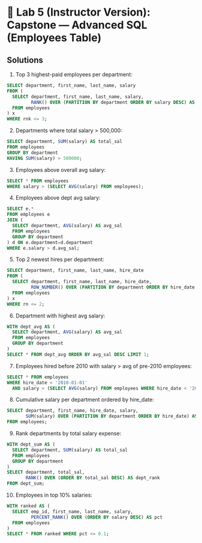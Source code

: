 # 📘 Lab 5 (Instructor Version): Capstone — Advanced SQL (Employees Table)

## Solutions

1. Top 3 highest-paid employees per department:  
```sql
SELECT department, first_name, last_name, salary
FROM (
  SELECT department, first_name, last_name, salary,
         RANK() OVER (PARTITION BY department ORDER BY salary DESC) AS rnk
  FROM employees
) x
WHERE rnk <= 3;
```

2. Departments where total salary > 500,000:  
```sql
SELECT department, SUM(salary) AS total_sal
FROM employees
GROUP BY department
HAVING SUM(salary) > 500000;
```

3. Employees above overall avg salary:  
```sql
SELECT * FROM employees
WHERE salary > (SELECT AVG(salary) FROM employees);
```

4. Employees above dept avg salary:  
```sql
SELECT e.*
FROM employees e
JOIN (
  SELECT department, AVG(salary) AS avg_sal
  FROM employees
  GROUP BY department
) d ON e.department=d.department
WHERE e.salary > d.avg_sal;
```

5. Top 2 newest hires per department:  
```sql
SELECT department, first_name, last_name, hire_date
FROM (
  SELECT department, first_name, last_name, hire_date,
         ROW_NUMBER() OVER (PARTITION BY department ORDER BY hire_date DESC) AS rn
  FROM employees
) x
WHERE rn <= 2;
```

6. Department with highest avg salary:  
```sql
WITH dept_avg AS (
  SELECT department, AVG(salary) AS avg_sal
  FROM employees
  GROUP BY department
)
SELECT * FROM dept_avg ORDER BY avg_sal DESC LIMIT 1;
```

7. Employees hired before 2010 with salary > avg of pre-2010 employees:  
```sql
SELECT * FROM employees
WHERE hire_date < '2010-01-01'
  AND salary > (SELECT AVG(salary) FROM employees WHERE hire_date < '2010-01-01');
```

8. Cumulative salary per department ordered by hire_date:  
```sql
SELECT department, first_name, hire_date, salary,
       SUM(salary) OVER (PARTITION BY department ORDER BY hire_date) AS cumulative_salary
FROM employees;
```

9. Rank departments by total salary expense:  
```sql
WITH dept_sum AS (
  SELECT department, SUM(salary) AS total_sal
  FROM employees
  GROUP BY department
)
SELECT department, total_sal,
       RANK() OVER (ORDER BY total_sal DESC) AS dept_rank
FROM dept_sum;
```

10. Employees in top 10% salaries:  
```sql
WITH ranked AS (
  SELECT emp_id, first_name, last_name, salary,
         PERCENT_RANK() OVER (ORDER BY salary DESC) AS pct
  FROM employees
)
SELECT * FROM ranked WHERE pct <= 0.1;
```

